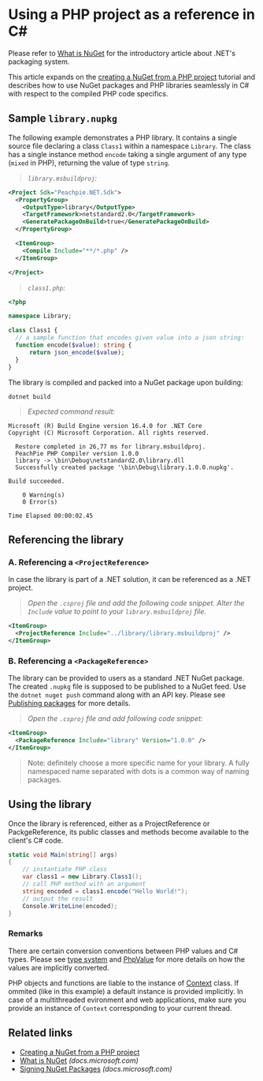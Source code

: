 # Using a PHP project as a reference in C# 

Please refer to [What is NuGet](https://docs.microsoft.com/en-us/nuget/what-is-nuget) for the introductory article about .NET's packaging system.

This article expands on the [creating a NuGet from a PHP project](create-nuget) tutorial and describes how to use NuGet packages and PHP libraries seamlessly in C# with respect to the compiled PHP code specifics.

## Sample `library.nupkg`

The following example demonstrates a PHP library. It contains a single source file declaring a class `Class1` within a namespace `Library`. The class has a single instance method `encode` taking a single argument of any type (`mixed` in PHP), returning the value of type `string`.

> *`library.msbuildproj`:*

```xml
<Project Sdk="Peachpie.NET.Sdk">
  <PropertyGroup>
    <OutputType>library</OutputType>
    <TargetFramework>netstandard2.0</TargetFramework>
    <GeneratePackageOnBuild>true</GeneratePackageOnBuild>
  </PropertyGroup>

  <ItemGroup>
    <Compile Include="**/*.php" />
  </ItemGroup>

</Project>
```

> *`class1.php`:*

```php
<?php

namespace Library;

class Class1 {
  // a sample function that encodes given value into a json string:
  function encode($value): string {
      return json_encode($value);
  }
}
```

The library is compiled and packed into a NuGet package upon building:
```shell
dotnet build
```

> *Expected command result:*

```shell
Microsoft (R) Build Engine version 16.4.0 for .NET Core
Copyright (C) Microsoft Corporation. All rights reserved.        

  Restore completed in 26,77 ms for library.msbuildproj.
  PeachPie PHP Compiler version 1.0.0
  library -> \bin\Debug\netstandard2.0\library.dll
  Successfully created package '\bin\Debug\library.1.0.0.nupkg'.

Build succeeded.

    0 Warning(s)
    0 Error(s)

Time Elapsed 00:00:02.45
```

## Referencing the library

### A. Referencing a `<ProjectReference>`

In case the library is part of a .NET solution, it can be referenced as a .NET project.

> *Open the `.csproj` file and add the following code snippet. Alter the `Include` value to point to your `library.msbuildproj` file.*

```xml
<ItemGroup>
  <ProjectReference Include="../library/library.msbuildproj" />
</ItemGroup>
```

### B. Referencing a `<PackageReference>`

The library can be provided to users as a standard .NET NuGet package. The created `.nupkg` file is supposed to be published to a NuGet feed. Use the `dotnet nuget push` command along with an API key. Please see [Publishing packages](https://docs.microsoft.com/en-us/nuget/nuget-org/publish-a-package) for more details.

> *Open the `.csproj` file and add following code snippet:*

```xml
<ItemGroup>
  <PackageReference Include="library" Version="1.0.0" />
</ItemGroup>
```

> Note: definitely choose a more specific name for your library. A fully namespaced name separated with dots is a common way of naming packages.

## Using the library

Once the library is referenced, either as a ProjectReference or PackgeReference, its public classes and methods become available to the client's C# code.

```c#
static void Main(string[] args)
{
    // instantiate PHP class
    var class1 = new Library.Class1();
    // call PHP method with an argument
    string encoded = class1.encode("Hello World!");
    // output the result
    Console.WriteLine(encoded);
}
```

### Remarks

There are certain conversion conventions between PHP values and C# types. Please see [type system](/net/type-system) and [PhpValue](/api/ref/phpvalue) for more details on how the values are implicitly converted.

PHP objects and functions are liable to the instance of [Context](/net/ref/context) class. If ommited (like in this example) a default instance is provided implicitly. In case of a multithreaded evironment and web applications, make sure you provide an instance of `Context` corresponding to your current thread.

## Related links

- [Creating a NuGet from a PHP project](create-nuget)
- [What is NuGet](https://docs.microsoft.com/en-us/nuget/what-is-nuget) *(docs.microsoft.com)*
- [Signing NuGet Packages](https://docs.microsoft.com/en-us/nuget/create-packages/sign-a-package) *(docs.microsoft.com)*
